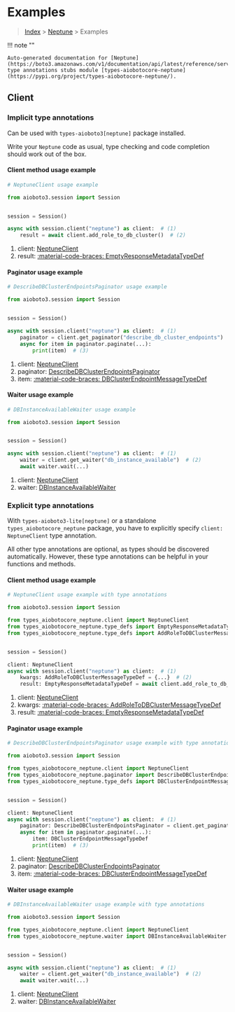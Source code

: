 # Examples

> [Index](../README.md) > [Neptune](./README.md) > Examples

!!! note ""

    Auto-generated documentation for [Neptune](https://boto3.amazonaws.com/v1/documentation/api/latest/reference/services/neptune.html#neptune)
    type annotations stubs module [types-aiobotocore-neptune](https://pypi.org/project/types-aiobotocore-neptune/).

## Client

### Implicit type annotations

Can be used with `types-aioboto3[neptune]` package installed.

Write your `Neptune` code as usual,
type checking and code completion should work out of the box.



#### Client method usage example

```python
# NeptuneClient usage example

from aioboto3.session import Session


session = Session()

async with session.client("neptune") as client:  # (1)
    result = await client.add_role_to_db_cluster()  # (2)
```

1. client: [NeptuneClient](./client.md)
2. result: [:material-code-braces: EmptyResponseMetadataTypeDef](./type_defs.md#emptyresponsemetadatatypedef)



#### Paginator usage example

```python
# DescribeDBClusterEndpointsPaginator usage example

from aioboto3.session import Session


session = Session()

async with session.client("neptune") as client:  # (1)
    paginator = client.get_paginator("describe_db_cluster_endpoints")  # (2)
    async for item in paginator.paginate(...):
        print(item)  # (3)
```

1. client: [NeptuneClient](./client.md)
2. paginator: [DescribeDBClusterEndpointsPaginator](./paginators.md#describedbclusterendpointspaginator)
3. item: [:material-code-braces: DBClusterEndpointMessageTypeDef](./type_defs.md#dbclusterendpointmessagetypedef)



#### Waiter usage example

```python
# DBInstanceAvailableWaiter usage example

from aioboto3.session import Session


session = Session()

async with session.client("neptune") as client:  # (1)
    waiter = client.get_waiter("db_instance_available")  # (2)
    await waiter.wait(...)
```

1. client: [NeptuneClient](./client.md)
2. waiter: [DBInstanceAvailableWaiter](./waiters.md#dbinstanceavailablewaiter)


### Explicit type annotations

With `types-aioboto3-lite[neptune]`
or a standalone `types_aiobotocore_neptune` package, you have to explicitly specify
`client: NeptuneClient` type annotation.

All other type annotations are optional, as types should be discovered automatically.
However, these type annotations can be helpful in your functions and methods.


#### Client method usage example

```python
# NeptuneClient usage example with type annotations

from aioboto3.session import Session

from types_aiobotocore_neptune.client import NeptuneClient
from types_aiobotocore_neptune.type_defs import EmptyResponseMetadataTypeDef
from types_aiobotocore_neptune.type_defs import AddRoleToDBClusterMessageTypeDef


session = Session()

client: NeptuneClient
async with session.client("neptune") as client:  # (1)
    kwargs: AddRoleToDBClusterMessageTypeDef = {...}  # (2)
    result: EmptyResponseMetadataTypeDef = await client.add_role_to_db_cluster(**kwargs)  # (3)
```

1. client: [NeptuneClient](./client.md)
2. kwargs: [:material-code-braces: AddRoleToDBClusterMessageTypeDef](./type_defs.md#addroletodbclustermessagetypedef)
3. result: [:material-code-braces: EmptyResponseMetadataTypeDef](./type_defs.md#emptyresponsemetadatatypedef)



#### Paginator usage example

```python
# DescribeDBClusterEndpointsPaginator usage example with type annotations

from aioboto3.session import Session

from types_aiobotocore_neptune.client import NeptuneClient
from types_aiobotocore_neptune.paginator import DescribeDBClusterEndpointsPaginator
from types_aiobotocore_neptune.type_defs import DBClusterEndpointMessageTypeDef


session = Session()

client: NeptuneClient
async with session.client("neptune") as client:  # (1)
    paginator: DescribeDBClusterEndpointsPaginator = client.get_paginator("describe_db_cluster_endpoints")  # (2)
    async for item in paginator.paginate(...):
        item: DBClusterEndpointMessageTypeDef
        print(item)  # (3)
```

1. client: [NeptuneClient](./client.md)
2. paginator: [DescribeDBClusterEndpointsPaginator](./paginators.md#describedbclusterendpointspaginator)
3. item: [:material-code-braces: DBClusterEndpointMessageTypeDef](./type_defs.md#dbclusterendpointmessagetypedef)



#### Waiter usage example

```python
# DBInstanceAvailableWaiter usage example with type annotations

from aioboto3.session import Session

from types_aiobotocore_neptune.client import NeptuneClient
from types_aiobotocore_neptune.waiter import DBInstanceAvailableWaiter


session = Session()

async with session.client("neptune") as client:  # (1)
    waiter = client.get_waiter("db_instance_available")  # (2)
    await waiter.wait(...)
```

1. client: [NeptuneClient](./client.md)
2. waiter: [DBInstanceAvailableWaiter](./waiters.md#dbinstanceavailablewaiter)


